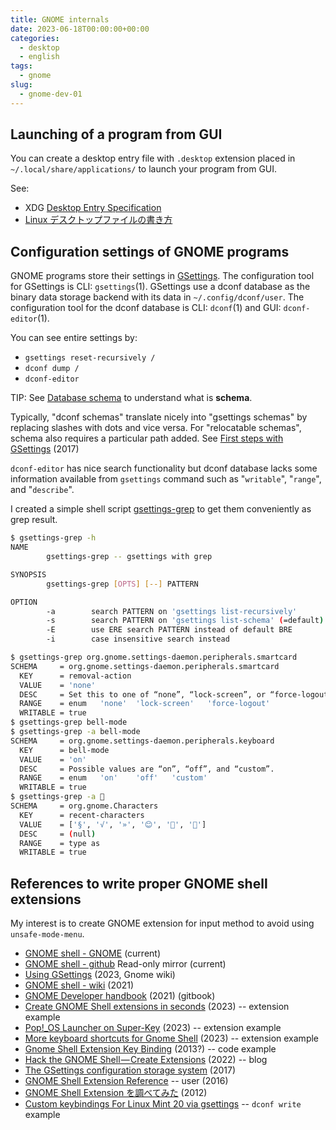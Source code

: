 ```yaml
---
title: GNOME internals
date: 2023-06-18T00:00:00+00:00
categories:
  - desktop
  - english
tags:
  - gnome
slug:
  - gnome-dev-01
---
```


## Launching of a program from GUI

You can create a desktop entry file with `.desktop` extension placed in `~/.local/share/applications/` to launch your program from GUI.

See:

- XDG [Desktop Entry Specification](https://specifications.freedesktop.org/desktop-entry-spec/desktop-entry-spec-latest.html)
- [Linux デスクトップファイルの書き方](https://endy-tech.hatenablog.jp/entry/desktop_entry)

## Configuration settings of GNOME programs

GNOME programs store their settings in
[GSettings](https://wiki.gnome.org/HowDoI/GSettings).
The configuration tool for GSettings is CLI: `gsettings`(1).
GSettings use a dconf database as the binary data storage backend with its data
in `~/.config/dconf/user`.
The configuration tool for the dconf database is CLI: `dconf`(1) and GUI:
`dconf-editor`(1).

You can see entire settings by:
- `gsettings reset-recursively /`
- `dconf dump /`
- `dconf-editor`

TIP: See [Database schema](https://en.wikipedia.org/wiki/Database_schema) to
understand what is **schema**.

Typically, "dconf schemas" translate nicely into "gsettings schemas" by replacing slashes with dots and vice versa.
For "relocatable schemas", schema also requires a particular path added.
See [First steps with GSettings](https://blog.gtk.org/2017/05/01/first-steps-with-gsettings/) (2017)

<!--
You can check irregular ones by:
```sh
$ gsettings list-schemas --print-paths | while true; do read XXX YYY; if [ -z "$XXX" ]; then break; fi; ZZZ="/$(echo $XXX|sed "s/\./\//g")/"; if [ "$ZZZ" != "$YYY" ]; then echo "$XXX $YYY"; fi; done
```
-->

`dconf-editor` has nice search functionality but dconf database lacks some
information available from `gsettings` command such as "`writable`", "`range`",
and "`describe`".

I created a simple shell script
[gsettings-grep](https://github.com/osamuaoki/osamu-utils/blob/main/gsettings-grep)
to get them conveniently as grep result.

```sh
$ gsettings-grep -h
NAME
        gsettings-grep -- gsettings with grep

SYNOPSIS
        gsettings-grep [OPTS] [--] PATTERN

OPTION
        -a        search PATTERN on 'gsettings list-recursively'
        -s        search PATTERN on 'gsettings list-schema' (=default)
        -E        use ERE search PATTERN instead of default BRE
        -i        case insensitive search instead

$ gsettings-grep org.gnome.settings-daemon.peripherals.smartcard
SCHEMA     = org.gnome.settings-daemon.peripherals.smartcard
  KEY      = removal-action
  VALUE    = 'none'
  DESC     = Set this to one of “none”, “lock-screen”, or “force-logout”. The action will get performed when the smartcard used for log in is removed.
  RANGE    = enum	'none'	'lock-screen'	'force-logout'
  WRITABLE = true
$ gsettings-grep bell-mode
$ gsettings-grep -a bell-mode
SCHEMA     = org.gnome.settings-daemon.peripherals.keyboard
  KEY      = bell-mode
  VALUE    = 'on'
  DESC     = Possible values are “on”, “off”, and “custom”.
  RANGE    = enum	'on'	'off'	'custom'
  WRITABLE = true
$ gsettings-grep -a 🎌
SCHEMA     = org.gnome.Characters
  KEY      = recent-characters
  VALUE    = ['§', '√', '»', '😊', '👿', '🎌']
  DESC     = (null)
  RANGE    = type as
  WRITABLE = true
```

## References to write proper GNOME shell extensions

My interest is to create GNOME extension for input method to avoid using `unsafe-mode-menu`.

- [GNOME shell - GNOME](https://gitlab.gnome.org/GNOME/gnome-shell) (current)
- [GNOME shell - github](https://github.com/GNOME/gnome-shell) Read-only mirror (current)
- [Using GSettings](https://wiki.gnome.org/HowDoI/GSettings) (2023, Gnome wiki)
- [GNOME shell - wiki](https://wiki.gnome.org/Projects/GnomeShell) (2021)
- [GNOME Developer handbook](https://bharatkalluri.gitbook.io/gnome-developer-handbook/) (2021) (gitbook)
- [Create GNOME Shell extensions in seconds](https://github.com/p-e-w/argos) (2023) -- extension example
- [Pop!_OS Launcher on Super-Key](https://github.com/ManeLippert/gnome-shell-extension-pop-launcher-super-key) (2023) -- extension example
- [More keyboard shortcuts for Gnome Shell](https://github.com/matthijskooijman/gnome-shell-more-keyboard-shortcuts) (2023) -- extension example
- [Gnome Shell Extension Key Binding](https://superuser.com/questions/471606/gnome-shell-extension-key-binding) (2013?) -- code example
- [Hack the GNOME Shell — Create Extensions](https://itnext.io/hacking-the-gnome-shell-create-extensions-ef3e4ecac325) (2022) -- blog
- [The GSettings configuration storage system](https://encarsia.github.io/en/posts/gsettings/) (2017)
- [GNOME Shell Extension Reference](https://github.com/julio641742/gnome-shell-extension-reference) -- user (2016)
- [GNOME Shell Extension を調べてみた](https://fut-nis.hatenadiary.jp/entry/20120626/1340716798) (2012)
- [Custom keybindings For Linux Mint 20 via gsettings](https://unix.stackexchange.com/questions/596308/custom-keybindings-for-linux-mint-20-via-gsettings) -- `dconf write` example



<!--
- [mapping between dconf dump output and gsettings schemas](https://askubuntu.com/questions/1064313/mapping-between-dconf-dump-output-and-gsettings-schemas/1064329#1064329) (2018-2021, ask ubuntu)
- [Where does Ubuntu Gnome store the keyboard shortcuts configuration file?](https://askubuntu.com/questions/787451/where-does-ubuntu-gnome-store-the-keyboard-shortcuts-configuration-file) (2016-2022, ask ubuntu)
- [How can I get Summary and Description of Schema using gsettings](https://askubuntu.com/questions/271886/how-can-i-get-summary-and-description-of-schema-using-gsettings) (2013-2020, ask ubuntu)
- [【第11回】拡張機能でGNOME Shellを派手にしたり便利にしたり](https://pc.watch.impress.co.jp/docs/column/ubuntu/1440667.html) (2022, pc watch)
- [第492回 GNOME Shellの拡張機能を作ってみよう](https://gihyo.jp/admin/serial/01/ubuntu-recipe/0767) (2017, gihyo)
- [GSETTINGS – FLEXIBLE CONFIGURATION SYSTEM](http://zderadicka.eu/gsettings-flexible-configuration-system/) -- python
-->





<!-- vim: set sw=4 sts=4 ai si et tw=79 ft=markdown: -->
